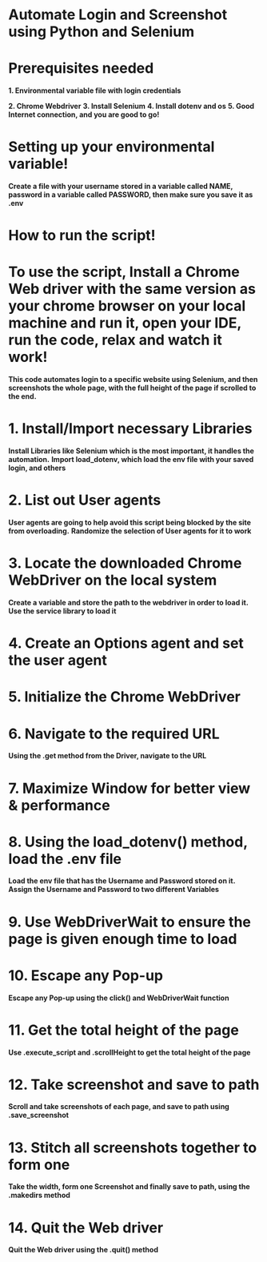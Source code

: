 # Automate Login and Screenshot using Python and Selenium

# Prerequisites needed
**1. Environmental variable file with login credentials**

**2. Chrome Webdriver**
**3. Install Selenium**
**4. Install dotenv and os**
**5. Good Internet connection, and you are good to go!**

# Setting up your environmental variable!
**Create a file with your username stored in a variable called NAME, password in a variable called PASSWORD, then make sure you save it as .env**

# How to run the script!
# To use the script, Install a Chrome Web driver with the same version as your chrome browser on your local machine and run it, open your IDE, run the code, relax and watch it work!

**This code automates login to a specific website using Selenium, and then screenshots the whole page, with the full height of the page if scrolled to the end.**

# 1. Install/Import necessary Libraries
**Install Libraries like Selenium which is the most important, it handles the automation.**
**Import load_dotenv, which load the env file with your saved login, and others**

# 2. List out User agents
**User agents are going to help avoid this script being blocked by the site from overloading.**
**Randomize the selection of User agents for it to work**

# 3. Locate the downloaded Chrome WebDriver on the local system
**Create a variable and store the path to the webdriver in order to load it.**
**Use the service library to load it**

# 4. Create an Options agent and set the user agent

# 5. Initialize the Chrome WebDriver

# 6. Navigate to the required URL
**Using the .get method from the Driver, navigate to the URL**

# 7. Maximize Window for better view & performance

# 8. Using the load_dotenv() method, load the .env file
**Load the env file that has the Username and Password stored on it.**
**Assign the Username and Password to two different Variables**

# 9. Use WebDriverWait to ensure the page is given enough time to load

# 10. Escape any Pop-up 
**Escape any Pop-up using the click() and WebDriverWait function**

# 11. Get the total height of the page
**Use .execute_script and .scrollHeight to get the total height of the page**

# 12. Take screenshot and save to path
**Scroll and take screenshots of each page, and save to path using .save_screenshot**

# 13. Stitch all screenshots together to form one
**Take the width, form one Screenshot and finally save to path, using the .makedirs method**

# 14. Quit the Web driver
**Quit the Web driver using the .quit() method**
